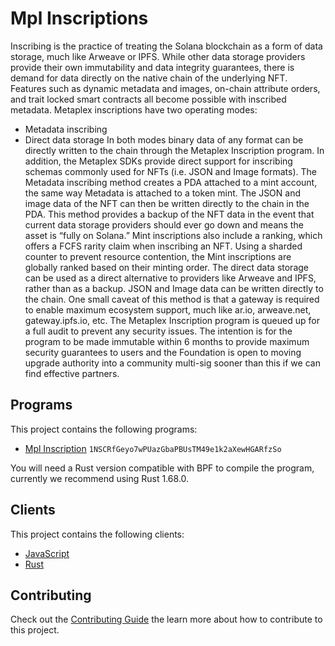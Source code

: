 # Mpl Inscriptions

Inscribing is the practice of treating the Solana blockchain as a form of data storage, much like Arweave or IPFS. While other data storage providers provide their own immutability and data integrity guarantees, there is demand for data directly on the native chain of the underlying NFT. Features such as dynamic metadata and images, on-chain attribute orders, and trait locked smart contracts all become possible with inscribed metadata.
Metaplex inscriptions have two operating modes:
* Metadata inscribing
* Direct data storage
In both modes binary data of any format can be directly written to the chain through the Metaplex Inscription program. In addition, the Metaplex SDKs provide direct support for inscribing schemas commonly used for NFTs (i.e. JSON and Image formats).
The Metadata inscribing method creates a PDA attached to a mint account, the same way Metadata is attached to a token mint. The JSON and image data of the NFT can then be written directly to the chain in the PDA. This method provides a backup of the NFT data in the event that current data storage providers should ever go down and means the asset is “fully on Solana.” 
Mint inscriptions also include a ranking, which offers a FCFS rarity claim when inscribing an NFT. Using a sharded counter to prevent resource contention, the Mint inscriptions are globally ranked based on their minting order.
The direct data storage can be used as a direct alternative to providers like Arweave and IPFS, rather than as a backup. JSON and Image data can be written directly to the chain. One small caveat of this method is that a gateway is required to enable maximum ecosystem support, much like ar.io, arweave.net, gateway.ipfs.io, etc.
The Metaplex Inscription program is queued up for a full audit to prevent any security issues. The intention is for the program to be made immutable within 6 months to provide maximum security guarantees to users and the Foundation is open to moving upgrade authority into a community multi-sig sooner than this if we can find effective partners.

## Programs

This project contains the following programs:

- [Mpl Inscription](./programs/mpl-inscription/README.md) `1NSCRfGeyo7wPUazGbaPBUsTM49e1k2aXewHGARfzSo`

You will need a Rust version compatible with BPF to compile the program, currently we recommend using Rust 1.68.0.

## Clients

This project contains the following clients:

- [JavaScript](./clients/js/README.md)
- [Rust](./clients/rust/README.md)

## Contributing

Check out the [Contributing Guide](./CONTRIBUTING.md) the learn more about how to contribute to this project.

